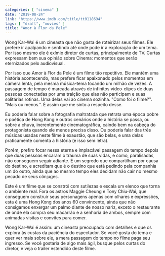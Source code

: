 ```yaml
---
categories: [ "cinema" ]
date: "2019-08-24"
link: "https://www.imdb.com/title/tt0118694"
tags: [ "draft", "movies" ]
title: "Amor à Flor da Pele"
---
```

Wong Kar-Wai é um cineasta que não gosta de roteirizar seus filmes. Ele prefere ir apalpando e sentindo até onde pode ir a exploração de um tema. Por isso mesmo ele é exímio diretor de curtas, principalmente de TV. Curtas expressam bem sua opinião sobre Cinema: momentos que serão eternizados pelo audiovisual.

Por isso que Amor à Flor da Pele é um filme tão repetitivo. Ele mantém uma história acontecendo, mas prefere ficar apaixonado pelos momentos em câmera lenta, pela mesma música-tema tocando um milhão de vezes. A passagem de tempo é marcada através de infinitos vídeo-clipes de duas pessoas conectadas por uma traição que elas não participam e suas solitárias rotinas. Uma delas vai ao cinema sozinha. "Como foi o filme?". "Mais ou menos.". É assim que me sinto a respeito desse.

Eu poderia falar sobre a fotografia maltratada que retrata uma época pobre e poética de Hong Kong e outros cenários onde a história se passa, ou sobre a chuva, inerentemente cinematográfica, caindo bem na cabeça do protagonista quando ele menos precisa disso. Ou poderia falar das três músicas usadas neste filme à exaustão, que são belas, e uma delas praticamente comenta a história (e isso sem letra).

Porém, prefiro focar nessa eterna e implacável passagem do tempo depois que duas pessoas encaram o trauma de suas vidas, e como, paralisadas, não conseguem seguir adiante. É um segredo que compartilham por causa do destino, e acreditam que é o destino que está pedindo pela companhia um do outro, ainda que ao mesmo tempo eles decidam não cair no mesmo pecado de seus cônjuges.

Este é um filme que se constrói com sutilezas e escala um elenco que torna o ambiente real. Fora os astros Maggie Cheung e Tony Chiu-Wai, que conseguem construir seus personagens apenas com olhares e expressões, esta é uma Hong Kong dos anos 60 convincente, ainda que não consigamos enxergar um palmo diante de nosso nariz, exceto o restaurante de onde ela compra seu macarrão e a senhoria de ambos, sempre com animadas visitas e convites para comer.

Wong Kar-Wai é assim: um cineasta preocupado com detalhes e que os explora às custas da paciência do espectador. Se você gosta do tema e quer ver mais sobre ele, a mera passagem do tempo no filme paga seu ingresso. Se você gostaria de algo mais ágil, busque pelos curtas do diretor, e veja o trailer estendido deste filme.
